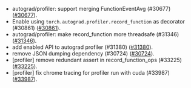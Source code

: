 * autograd/profiler: support merging FunctionEventAvg (#30677) ([#30677](https://github.com/pytorch/pytorch/pull/30677)).
* Enable using `torch.autograd.profiler.record_function` as decorator (#30861) ([#30861](https://github.com/pytorch/pytorch/pull/30861)).
* autograd/profiler: make record_function more threadsafe (#31346) ([#31346](https://github.com/pytorch/pytorch/pull/31346)).
* add enabled API to autograd profiler (#31380) ([#31380](https://github.com/pytorch/pytorch/pull/31380)).
* remove JSON dumping dependency (#30724) ([#30724](https://github.com/pytorch/pytorch/pull/30724)).
* [profiler] remove redundant assert in record_function_ops (#33225) ([#33225](https://github.com/pytorch/pytorch/pull/33225)).
* [profiler] fix chrome tracing for profiler run with cuda (#33987) ([#33987](https://github.com/pytorch/pytorch/pull/33987)).
